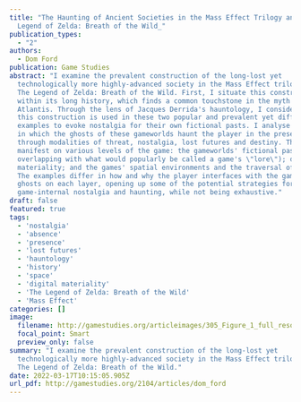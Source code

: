 ```yaml
---
title: "The Haunting of Ancient Societies in the Mass Effect Trilogy and _The
  Legend of Zelda: Breath of the Wild_"
publication_types:
  - "2"
authors:
  - Dom Ford
publication: Game Studies
abstract: "I examine the prevalent construction of the long-lost yet
  technologically more highly-advanced society in the Mass Effect trilogy and
  The Legend of Zelda: Breath of the Wild. First, I situate this construction
  within its long history, which finds a common touchstone in the myth of
  Atlantis. Through the lens of Jacques Derrida's hauntology, I consider how
  this construction is used in these two popular and prevalent yet different
  examples to evoke nostalgia for their own fictional pasts. I analyse the ways
  in which the ghosts of these gameworlds haunt the player in the present,
  through modalities of threat, nostalgia, lost futures and destiny. These
  manifest on various levels of the game: the gameworlds' fictional pasts (often
  overlapping with what would popularly be called a game's \"lore\"); digital
  materiality; and the games' spatial environments and the traversal of them.
  The examples differ in how and why the player interfaces with the gameworlds'
  ghosts on each layer, opening up some of the potential strategies for this
  game-internal nostalgia and haunting, while not being exhaustive."
draft: false
featured: true
tags:
  - 'nostalgia'
  - 'absence'
  - 'presence'
  - 'lost futures'
  - 'hauntology'
  - 'history'
  - 'space'
  - 'digital materiality'
  - 'The Legend of Zelda: Breath of the Wild'
  - 'Mass Effect'
categories: []
image:
  filename: http://gamestudies.org/articleimages/305_Figure_1_full_resolution.jpg
  focal_point: Smart
  preview_only: false
summary: "I examine the prevalent construction of the long-lost yet
  technologically more highly-advanced society in the Mass Effect trilogy and
  The Legend of Zelda: Breath of the Wild."
date: 2022-03-17T10:15:05.905Z
url_pdf: http://gamestudies.org/2104/articles/dom_ford
---
```

